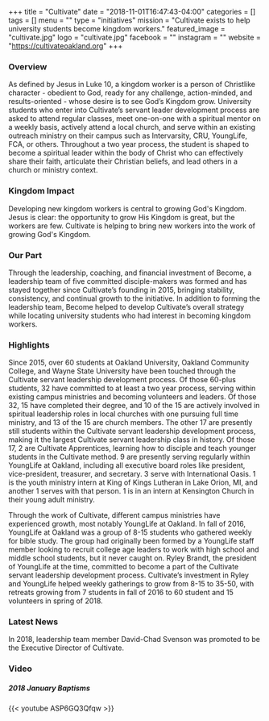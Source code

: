 +++
title = "Cultivate"
date = "2018-11-01T16:47:43-04:00"
categories = []
tags = []
menu = ""
type = "initiatives"
mission = "Cultivate exists to help university students become kingdom workers."
featured_image = "cultivate.jpg"
logo = "cultivate.jpg"
facebook = ""
instagram = ""
website = "https://cultivateoakland.org"
+++

### Overview
As defined by Jesus in Luke 10, a kingdom worker is a person of Christlike character - obedient to God, ready for any challenge, action-minded, and results-oriented - whose desire is to see God’s Kingdom grow. University students who enter into Cultivate’s servant leader development process are asked to attend regular classes, meet one-on-one with a spiritual mentor on a weekly basis, actively attend a local church, and serve within an existing outreach ministry on their campus such as Intervarsity, CRU, YoungLife, FCA, or others. Throughout a two year process, the student is shaped to become a spiritual leader within the body of Christ who can effectively share their faith, articulate their Christian beliefs, and lead others in a church or ministry context. 

### Kingdom Impact
Developing new kingdom workers is central to growing God's Kingdom. Jesus is clear: the opportunity to grow His Kingdom is great, but the workers are few. Cultivate is helping to bring new workers into the work of growing God's Kingdom.

### Our Part
Through the leadership, coaching, and financial investment of Become, a leadership team of five committed disciple-makers was formed and has stayed together since Cultivate’s founding in 2015, bringing stability, consistency, and continual growth to the initiative. In addition to forming the leadership team, Become helped to develop Cultivate’s overall strategy while locating university students who had interest in becoming kingdom workers. 
 
### Highlights
Since 2015, over 60 students at Oakland University, Oakland Community College, and Wayne State University have been touched through the Cultivate servant leadership development process. Of those 60-plus students, 32 have committed to at least a two year process, serving within existing campus ministries and becoming volunteers and leaders. Of those 32, 15 have completed their degree, and 10 of the 15 are actively involved in spiritual leadership roles in local churches with one pursuing full time ministry, and 13 of the 15 are church members. The other 17 are presently still students within the Cultivate servant leadership development process, making it the largest Cultivate servant leadership class in history. Of those 17, 2 are Cultivate Apprentices, learning how to disciple and teach younger students in the Cultivate method. 9 are presently serving regularly within YoungLife at Oakland, including all executive board roles like president, vice-president, treasurer, and secretary. 3 serve with International Oasis. 1 is the youth ministry intern at King of Kings Lutheran in Lake Orion, MI, and another 1 serves with that person. 1 is in an intern at Kensington Church in their young adult ministry. 

Through the work of Cultivate, different campus ministries have experienced growth, most notably YoungLife at Oakland. In fall of 2016, YoungLife at Oakland was a group of 8-15 students who gathered weekly for bible study. The group had originally been formed by a YoungLife staff member looking to recruit college age leaders to work with high school and middle school students, but it never caught on. Ryley Brandt, the president of YoungLife at the time, committed to become a part of the Cultivate servant leadership development process. Cultivate’s investment in Ryley and YoungLife helped weekly gatherings to grow from 8-15 to 35-50, with retreats growing from 7 students in fall of 2016 to 60 student and 15 volunteers in spring of 2018. 

### Latest News
In 2018, leadership team member David-Chad Svenson was promoted to be the Executive Director of Cultivate. 

### Video

##### 2018 January Baptisms

{{< youtube ASP6GQ3Qfqw >}}